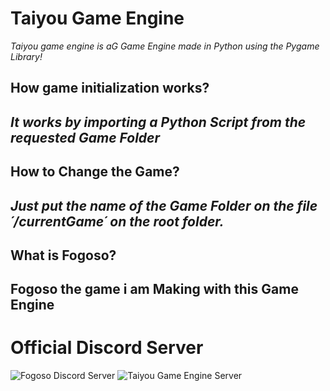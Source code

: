 # Taiyou Game Engine

*Taiyou game engine is aG Game Engine made in Python using the Pygame Library!*

## How game initialization works?
*It works by importing a Python Script from the requested Game Folder*
--
## How to Change the Game?
*Just put the name of the Game Folder on the file ´/currentGame´ on the root folder.*
--
## What is Fogoso?
**Fogoso the game i am Making with this Game Engine**
--

# Official Discord Server
![Fogoso Discord Server](https://discord.gg/Ek5QmBs)
![Taiyou Game Engine Server](https://discord.gg/RGhzjHU)
